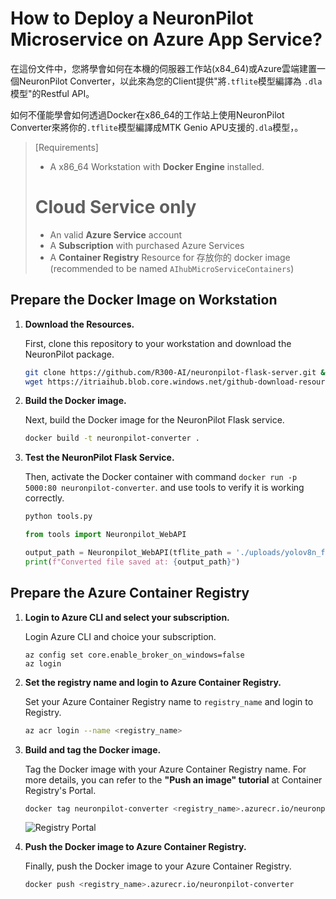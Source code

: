 # How to Deploy a NeuronPilot Microservice on Azure App Service?

在這份文件中，您將學會如何在本機的伺服器工作站(x84_64)或Azure雲端建置一個NeuronPilot Converter，以此來為您的Client提供"將`.tflite`模型編譯為 `.dla`模型"的Restful API。

如何不僅能學會如何透過Docker在x86_64的工作站上使用NeuronPilot Converter來將你的`.tflite`模型編譯成MTK Genio APU支援的`.dla`模型，。

> [Requirements]
> * A x86_64 Workstation with **Docker Engine** installed.
> 
> # Cloud Service only
> * An valid **Azure Service** account
> * A **Subscription** with purchased Azure Services
> * A **Container Registry** Resource for 存放你的 docker image  (recommended to be named `AIhubMicroServiceContainers`)

## Prepare the Docker Image on Workstation

1. **Download the Resources.**

    First, clone this repository to your workstation and download the NeuronPilot package.

    ```sh
    git clone https://github.com/R300-AI/neuronpilot-flask-server.git && cd neuronpilot-flask-server
    wget https://itriaihub.blob.core.windows.net/github-download-resources/repository/ITRI-AI-Hub/neuronpilot-6.0.5_x86_64.tar.gz
    ```

2. **Build the Docker image.**

    Next, build the Docker image for the NeuronPilot Flask service.
    ```sh
    docker build -t neuronpilot-converter .
    ```

3. **Test the NeuronPilot Flask Service.**

    Then, activate the Docker container with command `docker run -p 5000:80 neuronpilot-converter`. and use tools to verify it is working correctly.

    ```bash
    python tools.py
    ```
    ```python
    from tools import Neuronpilot_WebAPI

    output_path = Neuronpilot_WebAPI(tflite_path = './uploads/yolov8n_float32.tflite', output_folder = './', url = 'http://localhost:5000/')
    print(f"Converted file saved at: {output_path}")
    ```


## Prepare the Azure Container Registry

1. **Login to Azure CLI and select your subscription.**

    Login Azure CLI and choice your subscription.
    ```
    az config set core.enable_broker_on_windows=false
    az login
    ```

2. **Set the registry name and login to Azure Container Registry.**

    Set your Azure Container Registry name to `registry_name` and login to Registry.

    ```bash
    az acr login --name <registry_name>
    ```

3. **Build and tag the Docker image.**

    Tag the Docker image with your Azure Container Registry name. For more details, you can refer to the **"Push an image" tutorial** at Container Registry's Portal.
    
    ```bash
    docker tag neuronpilot-converter <registry_name>.azurecr.io/neuronpilot
    ```
    ![Registry Portal](https://github.com/R300-AI/neuronpilot-flask-server/blob/main/static/images/registry_portal.png)



4. **Push the Docker image to Azure Container Registry.**

    Finally, push the Docker image to your Azure Container Registry.

    ```bash
    docker push <registry_name>.azurecr.io/neuronpilot-converter
    ```
